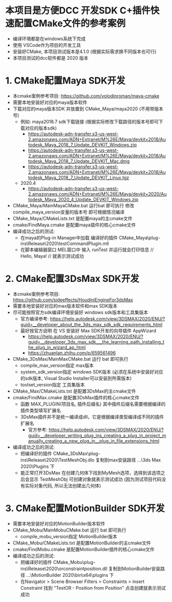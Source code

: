# 本项目是方便DCC 开发SDK C+插件快速配置CMake文件的参考案例
- 编译环境都是在windows系统下完成
- 使用 VSCode作为项目的开发工具
- 安装好CMake, 本项目测试版本是4.1.0 (根据实际需求换不同版本也可行)
- 本项目测试的dcc软件都是 2020 版本
# 1. CMake配置Maya SDK开发
- 本cmake案例参考项目: https://github.com/volodinroman/maya-cmake
- 需要本地安装好对应的maya版本软件
- 下载对应的maya版本SDK 并放置到 CMake_Maya/maya2020 (不用带版本号)
    - 例如: maya2018.7 sdk下载链接 (根据实际修改下载路径的版本号即可下载对应的版本sdk)
      - https://autodesk-adn-transfer.s3-us-west-2.amazonaws.com/ADN+Extranet/M%26E/Maya/devkit+2018/Autodesk_Maya_2018_7_Update_DEVKIT_Windows.zip
      - https://autodesk-adn-transfer.s3-us-west-2.amazonaws.com/ADN+Extranet/M%26E/Maya/devkit+2018/Autodesk_Maya_2018_7_Update_DEVKIT_Mac.dmg
      - https://autodesk-adn-transfer.s3-us-west-2.amazonaws.com/ADN+Extranet/M%26E/Maya/devkit+2018/Autodesk_Maya_2018_7_Update_DEVKIT_Linux.tgz
    - 2020.4
      - https://autodesk-adn-transfer.s3-us-west-2.amazonaws.com/ADN+Extranet/M%26E/Maya/devkit+2020/Autodesk_Maya_2020_4_Update_DEVKIT_Windows.zip
- CMake_Maya/MainMayaCMake.bat 运行bat 即可执行 修改 compile_maya_version变量的版本号 即可根据情况编译
- CMake_Maya/CMakeLists.txt 是配置maya的主cmake文件
- cmake/FindMaya.cmake 是配置maya插件的核心cmake文件
- 编译成功之后的测试:
  - 在maya的Plug-in Manager中加载 编译好的插件 CMake_Maya\plug-ins\Release\2020\testCommandPlugin.mll
  - 在脚本编辑器窗口 MEL窗口中 输入 runTest 并运行就会打印信息 // Hello, Maya! // 就表示测试成功

# 2. CMake配置3DsMax SDK开发
- 本cmake案例参考项目: https://github.com/sideeffects/HoudiniEngineFor3dsMax
- 需要本地安装好对应的max版本软件和max SDK版本
- 尽可能按照官方sdk编译环境安装好 windows sdk版本和工具集版本
  - 官方编译参考: https://help.autodesk.com/view/3DSMAX/2020/ENU/?guid=__developer_about_the_3ds_max_sdk_sdk_requirements_html
  - 最好按官方说明 在 VS 安装好 Max SDK开发的向导插件 AppWizard
    - https://help.autodesk.com/view/3DSMAX/2020/ENU/?guid=__developer_3ds_max_sdk___the_learning_path_installing_the_plug_in_wizard_ap_html
    - https://zhuanlan.zhihu.com/p/659561496
- CMake_3DsMax/MainMaxCMake.bat 运行 bat 即可执行
  - compile_max_version指定 max版本
  - system_sdk_version指定 windows SDK版本 (必须在系统中安装好对应的sdk版本, Visual Studio Installer可以安装到所需版本)
  - toolset_version指定 工具集版本
- CMake_Max/CMakeLists.txt 是配置3DsMax的主cmake文件
- cmake/FindMax.cmake 是配置3DsMax插件的核心cmake文件
  - 函数 MAX_PLUGIN(项目名, 插件后缀名) 其中插件后缀名需要根据编译的插件类型填写扩展名
  - 3DsMax插件并不是统一编译成dll，它是根据编译类型编译成不同的插件扩展名
    - 官方参考: https://help.autodesk.com/view/3DSMAX/2020/ENU/?guid=__developer_writing_plug_ins_creating_a_plug_in_project_manually_creating_a_new_plug_in__plug_in_file_extensions_html
- 编译成功之后的测试:
  - 把编译好的插件 CMake_3DsMax\plug-ins\Release\2020\TestMeshObj.dlo 复制到max安装路径 ...\3ds Max 2020\Plugins 下
  - 能正常打开3DsMax 在创建几何体下找到MyMesh选项，选择到该选项之后会显示 TestMeshObj 可创建对象就表示测试成功 (因为测试项目代码没有实际对象代码, 所以无法创建出几何体)
  
# 3. CMake配置MotionBuilder SDK开发
- 需要本地安装好对应的MotionBuilder版本软件
- CMake_Mobu/MainMobuCMake.bat 运行 bat 即可执行
  - compile_mobu_version指定 MotionBuilder版本
- CMake_Mobu/CMakeLists.txt 是配置MotionBuilder的主cmake文件
- cmake/FindMobu.cmake 是配置MotionBuilder插件的核心cmake文件
- 编译成功之后的测试:
  - 把编译好的插件 CMake_Mobu\plug-ins\Release\2020\orconstraintposition.dll 复制到MotionBuilder安装路径 ...\MotionBuilder 2020\bin\x64\plugins 下
  - 在Navigator > Scene Browser Filters > Constraints > insert Constraint 找到  "TestOR - Position from Position" 点击创建就表示测试成功